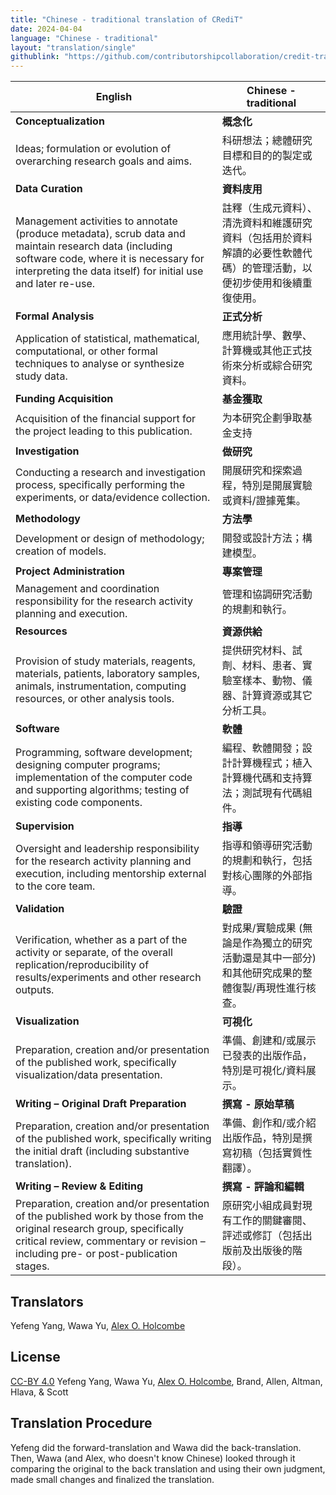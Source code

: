 ```yaml
---
title: "Chinese - traditional translation of CRediT"
date: 2024-04-04
language: "Chinese - traditional"
layout: "translation/single"
githublink: "https://github.com/contributorshipcollaboration/credit-translation/blob/main/translations/credit_translation_tc.json"
---
```


| English | Chinese - traditional |
| --- | --- |
| **Conceptualization** | **概念化** |
| Ideas; formulation or evolution of overarching research goals and aims. | 科研想法；總體研究目標和目的的製定或迭代。 |
| **Data Curation** | **資料庋用** |
| Management activities to annotate (produce metadata), scrub data and maintain research data (including software code, where it is necessary for interpreting the data itself) for initial use and later re-use. | 註釋（生成元資料）、清洗資料和維護研究資料（包括用於資料解讀的必要性軟體代碼）的管理活動，以便初步使用和後續重復使用。 |
| **Formal Analysis** | **正式分析** |
| Application of statistical, mathematical, computational, or other formal techniques to analyse or synthesize study data. | 應用統計學、數學、計算機或其他正式技術來分析或綜合研究資料。 |
| **Funding Acquisition** | **基金獲取** |
| Acquisition of the financial support for the project leading to this publication. | 为本研究企劃爭取基金支持 |
| **Investigation** | **做研究** |
| Conducting a research and investigation process, specifically performing the experiments, or data/evidence collection. | 開展研究和探索過程，特別是開展實驗或資料/證據蒐集。 |
| **Methodology** | **方法學** |
| Development or design of methodology; creation of models. | 開發或設計方法；構建模型。 |
| **Project Administration** | **專案管理** |
| Management and coordination responsibility for the research activity planning and execution. | 管理和協調研究活動的規劃和執行。 |
| **Resources** | **資源供給** |
| Provision of study materials, reagents, materials, patients, laboratory samples, animals, instrumentation, computing resources, or other analysis tools. | 提供研究材料、試劑、材料、患者、實驗室樣本、動物、儀器、計算資源或其它分析工具。 |
| **Software** | **軟體** |
| Programming, software development; designing computer programs; implementation of the computer code and supporting algorithms; testing of existing code components. | 編程、軟體開發；設計計算機程式；植入計算機代碼和支持算法；測試現有代碼組件。 |
| **Supervision** | **指導** |
| Oversight and leadership responsibility for the research activity planning and execution, including mentorship external to the core team. | 指導和領導研究活動的規劃和執行，包括對核心團隊的外部指導。 |
| **Validation** | **驗證** |
| Verification, whether as a part of the activity or separate, of the overall replication/reproducibility of results/experiments and other research outputs. |  對成果/實驗成果 (無論是作為獨立的研究活動還是其中一部分) 和其他研究成果的整體復製/再現性進行核查。 |
| **Visualization** | **可視化** |
| Preparation, creation and/or presentation of the published work, specifically visualization/data presentation. | 準備、創建和/或展示已發表的出版作品，特別是可視化/資料展示。 |
| **Writing – Original Draft Preparation** | **撰寫 - 原始草稿** |
| Preparation, creation and/or presentation of the published work, specifically writing the initial draft (including substantive translation). | 準備、創作和/或介紹出版作品，特別是撰寫初稿（包括實質性翻譯）。 |
| **Writing – Review & Editing** | **撰寫 - 評論和編輯** |
| Preparation, creation and/or presentation of the published work by those from the original research group, specifically critical review, commentary or revision – including pre- or post-publication stages. | 原研究小組成員對現有工作的關鍵審閱、評述或修訂（包括出版前及出版後的階段）。 |

## Translators

Yefeng  Yang, Wawa  Yu, [Alex O. Holcombe](https://orcid.org/0000-0003-2869-0085)


## License

[CC-BY 4.0](https://creativecommons.org/licenses/by/4.0/) Yefeng  Yang, Wawa  Yu, [Alex O. Holcombe](https://orcid.org/0000-0003-2869-0085), Brand, Allen, Altman, Hlava, & Scott
## Translation Procedure

Yefeng did the forward-translation and Wawa did the back-translation. Then, Wawa (and Alex, who doesn't know Chinese) looked through it comparing the original to the back translation and using their own judgment, made small changes and finalized the translation.

